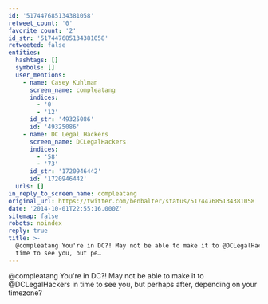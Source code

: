 ```yaml
---
id: '517447685134381058'
retweet_count: '0'
favorite_count: '2'
id_str: '517447685134381058'
retweeted: false
entities:
  hashtags: []
  symbols: []
  user_mentions:
    - name: Casey Kuhlman
      screen_name: compleatang
      indices:
        - '0'
        - '12'
      id_str: '49325086'
      id: '49325086'
    - name: DC Legal Hackers
      screen_name: DCLegalHackers
      indices:
        - '58'
        - '73'
      id_str: '1720946442'
      id: '1720946442'
  urls: []
in_reply_to_screen_name: compleatang
original_url: https://twitter.com/benbalter/status/517447685134381058
date: '2014-10-01T22:55:16.000Z'
sitemap: false
robots: noindex
reply: true
title: >-
  @compleatang You're in DC?! May not be able to make it to @DCLegalHackers in
  time to see you, but pe…
---
```


@compleatang You're in DC?! May not be able to make it to @DCLegalHackers in time to see you, but perhaps after, depending on your timezone?